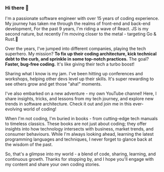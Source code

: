 ### Hi there 👋

I'm a passionate software engineer with over 15 years of coding experience. My journey has taken me through the realms of front-end and back-end development, For the past 9 years, I'm riding a wave of React. JS is my second nature, but recently I'm moving closer to the metal - targeting Go & Rust.🌱

Over the years, I've jumped into different companies, playing the tech superhero. My mission? **To fix up their coding architecture, kick technical debt to the curb, and sprinkle in some top-notch practices.** The goal? **Faster, bug-free coding.** It's like giving their tech a turbo boost!

Sharing what I know is my jam. I've been hitting up conferences and workshops, helping other devs level up their skills. It's super rewarding to see others grow and get those "aha!" moments.

I've also embarked on a new adventure - my own YouTube channel! Here, I share insights, tricks, and lessons from my tech journey, and explore new trends in software architecture. Check it out and join me in this ever-evolving world of coding!

When I'm not coding, I'm buried in books - from cutting-edge tech manuals to timeless classics. These books are not just about coding; they offer insights into how technology intersects with business, market trends, and consumer behaviours. While I'm always looking ahead, learning the latest programming languages and techniques, I never forget to glance back at the wisdom of the past.

So, that's a glimpse into my world - a blend of code, sharing, learning, and continuous growth. Thanks for stopping by, and I hope you'll engage with my content and share your own coding stories.

<!--
**bartekwitczak/bartekwitczak** is a ✨ _special_ ✨ repository because its `README.md` (this file) appears on your GitHub profile.

Here are some ideas to get you started:

- 🔭 I’m currently working on ...
- 🌱 I’m currently learning ...
- 👯 I’m looking to collaborate on ...
- 🤔 I’m looking for help with ...
- 💬 Ask me about ...
- 📫 How to reach me: ...
- 😄 Pronouns: ...
- ⚡ Fun fact: ...
-->

